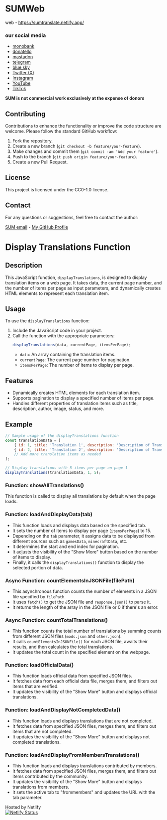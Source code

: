 # SUMWeb



web - https://sumtranslate.netlify.app/


### our social media
* [monobank](https://send.monobank.ua/jar/3eoWaEfxde)
* [donatello](https://donatello.to/MEGATREX4)
* [mastadon](https://mastodon.social/@SUMTranslate)
* [telegram](https://t.me/SUMTranslate)
* [blue sky](https://bsky.app/profile/sumtranslate.bsky.social)
* [Twitter (X)](https://twitter.com/SUMTranslate)
* [Instagram](https://www.instagram.com/sumtranslate/)
* [YouTube](https://www.youtube.com/@sumtranslate)
* [TikTok](https://www.tiktok.com/@sumtranslate)

**SUM is not commercial**
**work exclusively at the expense of donors**

## Contributing

Contributions to enhance the functionality or improve the code structure are welcome. Please follow the standard GitHub workflow:

1. Fork the repository.
2. Create a new branch (`git checkout -b feature/your-feature`).
3. Make changes and commit them (`git commit -am 'Add your feature'`).
4. Push to the branch (`git push origin feature/your-feature`).
5. Create a new Pull Request.

## License

This project is licensed under the CC0-1.0 license.

## Contact

For any questions or suggestions, feel free to contact the author:

[SUM email](mailto:sumtranslate@outlook.com) - [My GitHub Profile](https://github.com/SKZGx)

# Display Translations Function

## Description

This JavaScript function, `displayTranslations`, is designed to display translation items on a web page. It takes data, the current page number, and the number of items per page as input parameters, and dynamically creates HTML elements to represent each translation item.


## Usage

To use the `displayTranslations` function:

1. Include the JavaScript code in your project.
2. Call the function with the appropriate parameters:
   ```javascript
   displayTranslations(data, currentPage, itemsPerPage);
   ```
   - `data`: An array containing the translation items.
   - `currentPage`: The current page number for pagination.
   - `itemsPerPage`: The number of items to display per page.

## Features

- Dynamically creates HTML elements for each translation item.
- Supports pagination to display a specified number of items per page.
- Handles different properties of translation items such as title, description, author, image, status, and more.

## Example

```javascript
// Sample usage of the displayTranslations function
const translationData = [
    { id: 1, title: 'Translation 1', description: 'Description of Translation 1', author: 'Author 1', image: 'image1.jpg', status: { progress: 'in-progress', verified: true } },
    { id: 2, title: 'Translation 2', description: 'Description of Translation 2', author: 'Author 2', image: 'image2.jpg', status: { completed: 'completed', verified: false } },
    // Add more translation items as needed
];

// Display translations with 5 items per page on page 1
displayTranslations(translationData, 1, 5);
```


### Function: showAllTranslations()

This function is called to display all translations by default when the page loads.

### Function: loadAndDisplayData(tab)

- This function loads and displays data based on the specified tab.
- It sets the number of items to display per page (`itemsPerPage`) to 15.
- Depending on the `tab` parameter, it assigns data to be displayed from different sources such as `gamesData`, `minecraftData`, etc.
- It determines the start and end index for pagination.
- It adjusts the visibility of the "Show More" button based on the number of items to display.
- Finally, it calls the `displayTranslations()` function to display the selected portion of data.

### Async Function: countElementsInJSONFile(filePath)

- This asynchronous function counts the number of elements in a JSON file specified by `filePath`.
- It uses `fetch()` to get the JSON file and `response.json()` to parse it.
- It returns the length of the array in the JSON file or 0 if there's an error.

### Async Function: countTotalTranslations()

- This function counts the total number of translations by summing counts from different JSON files (`mods.json` and `other.json`).
- It calls `countElementsInJSONFile()` for each JSON file, awaits their results, and then calculates the total translations.
- It updates the total count in the specified element on the webpage.

### Function: loadOfficialData()

- This function loads official data from specified JSON files.
- It fetches data from each official data file, merges them, and filters out items that are verified.
- It updates the visibility of the "Show More" button and displays official translations.

### Function: loadAndDisplayNotCompletedData()

- This function loads and displays translations that are not completed.
- It fetches data from specified JSON files, merges them, and filters out items that are not completed.
- It updates the visibility of the "Show More" button and displays not completed translations.

### Function: loadAndDisplayFromMembersTranslations()

- This function loads and displays translations contributed by members.
- It fetches data from specified JSON files, merges them, and filters out items contributed by the community.
- It updates the visibility of the "Show More" button and displays translations from members.
- It sets the active tab to "frommembers" and updates the URL with the tab parameter.





Hosted by Netlify <br> [![Netlify Status](https://api.netlify.com/api/v1/badges/f6a068e4-aeef-4a28-a9ac-350b4e1e03ba/deploy-status)](https://app.netlify.com/sites/sumtranslate/deploys)
